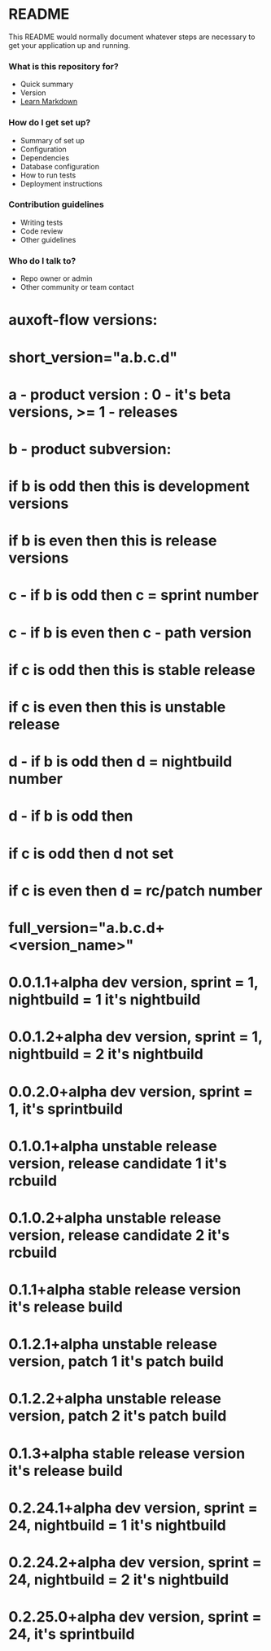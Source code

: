 
# README #

This README would normally document whatever steps are necessary to get your application up and running.

### What is this repository for? ###

* Quick summary
* Version
* [Learn Markdown](https://bitbucket.org/tutorials/markdowndemo)

### How do I get set up? ###

* Summary of set up
* Configuration
* Dependencies
* Database configuration
* How to run tests
* Deployment instructions

### Contribution guidelines ###

* Writing tests
* Code review
* Other guidelines

### Who do I talk to? ###

* Repo owner or admin
* Other community or team contact





# auxoft-flow versions:
#
# short_version="a.b.c.d"
#   a - product version : 0 - it's beta versions, >= 1 - releases
#   b - product subversion:
#     if b is odd then this is development versions
#     if b is even then this is release versions
#
#   c - if b is odd then c = sprint number
#   c - if b is even then c - path version
#      if c is odd then this is stable release
#      if c is even then this is unstable release
#
#   d - if b is odd then d = nightbuild number
#   d - if b is odd then
#     if c is odd then d not set
#     if c is even then d = rc/patch number
#
# full_version="a.b.c.d+<version_name>"
#
#  0.0.1.1+alpha           dev version, sprint = 1, nightbuild = 1            it's nightbuild
#  0.0.1.2+alpha           dev version, sprint = 1, nightbuild = 2            it's nightbuild
#  0.0.2.0+alpha           dev version, sprint = 1,                           it's sprintbuild
#
#
#  0.1.0.1+alpha           unstable release version, release candidate 1      it's rcbuild
#  0.1.0.2+alpha           unstable release version, release candidate 2      it's rcbuild
#
#  0.1.1+alpha             stable release version                             it's release build
#
#  0.1.2.1+alpha           unstable release version, patch 1                  it's patch build
#  0.1.2.2+alpha           unstable release version, patch 2                  it's patch build
#
#  0.1.3+alpha             stable release version                             it's release build
#
#
#  0.2.24.1+alpha          dev version, sprint = 24, nightbuild = 1           it's nightbuild
#  0.2.24.2+alpha          dev version, sprint = 24, nightbuild = 2           it's nightbuild
#  0.2.25.0+alpha          dev version, sprint = 24,                          it's sprintbuild
